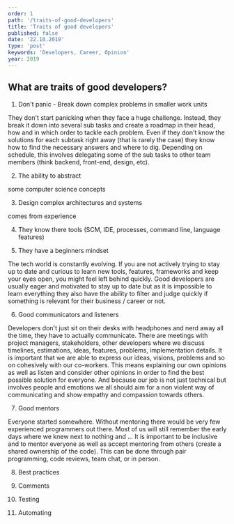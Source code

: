 ```yaml
---
order: 1
path: '/traits-of-good-developers'
title: 'Traits of good developers'
published: false
date: '22.10.2019'
type: 'post'
keywords: 'Developers, Career, Opinion'
year: 2019
---
```


## What are traits of good developers?

1. Don't panic - Break down complex problems in smaller work units

They don't start panicking when they face a huge challenge. Instead, they break it down into several sub tasks and create a roadmap in their head, how and in which order to tackle each problem.
Even if they don't know the solutions for each subtask right away (that is rarely the case) they know how to find the necessary answers and where to dig.
Depending on schedule, this involves delegating some of the sub tasks to other team members (think backend, front-end, design, etc).

2. The ability to abstract

some computer science concepts

3. Design complex architectures and systems

comes from experience

4. They know there tools (SCM, IDE, processes, command line, language features)

5. They have a beginners mindset

The tech world is constantly evolving. If you are not actively trying to stay up to date and curious to learn new tools, features, frameworks and keep your eyes open, you might feel left behind quickly. Good developers are usually eager and motivated to stay up to date but as it is impossible to learn everything they also have the ability to filter and judge quickly if something is relevant for their business / career or not.

6. Good communicators and listeners

Developers don't just sit on their desks with headphones and nerd away all the time, they have to actually communicate. There are meetings with project managers, stakeholders, other developers where we discuss timelines, estimations, ideas, features, problems, implementation details. It is important that we are able to express our ideas, visions, problems and so on cohesively with our co-workers. This means explaining our own opinions as well as listen and consider other opinions in order to find the best possible solution for everyone. And because our job is not just technical but involves people and emotions we all should aim for a non violent way of communicating and show empathy and compassion towards others.

7. Good mentors

Everyone started somewhere. Without mentoring there would be very few experienced programmers out there. Most of us will still remember the early days where we knew next to nothing and ...
It is important to be inclusive and to mentor everyone as well as accept mentoring from others (create a shared ownership of the code).
This can be done through pair programming, code reviews, team chat, or in person.

8. Best practices

9. Comments

10. Testing

11. Automating
